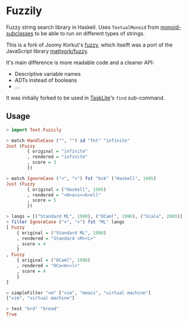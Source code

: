 # Fuzzily

Fuzzy string search library in Haskell.
Uses `TextualMonoid` from
[monoid-subclasses](https://hackage.haskell.org/package/monoid-subclasses)
to be able to run on different types of strings.

This is a fork of Joomy Korkut's [fuzzy](https://github.com/joom/fuzzy),
which itselft was a port of the JavaScript library
[mattyork/fuzzy](https://github.com/mattyork/fuzzy).

It's main difference is more readable code and a cleaner API:

- Descriptive variable names
- ADTs instead of booleans
- …

It was initially forked to be used in [TaskLite](https://tasklite.org/)'s
`find` sub-command.


## Usage

```haskell
> import Text.Fuzzily

> match HandleCase ("", "") id "fnt" "infinite"
Just (Fuzzy
        { original = "infinite"
        , rendered = "infinite"
        , score = 3
        })

> match IgnoreCase ("<", ">") fst "hsk" ("Haskell", 1995)
Just (Fuzzy
        { original = ("Haskell", 1995)
        , rendered = "<H>a<s><k>ell"
        , score = 5
        })

> langs = [("Standard ML", 1990), ("OCaml", 1996), ("Scala", 2003)]
> filter IgnoreCase ("<", ">") fst "ML" langs
[ Fuzzy
    { original = ("Standard ML", 1990)
    , rendered = "Standard <M><L>"
    , score = 4
    }
, Fuzzy
    { original = ("OCaml", 1996)
    , rendered = "OCa<m><l>"
    , score = 4
    }
]

> simpleFilter "vm" ["vim", "emacs", "virtual machine"]
["vim", "virtual machine"]

> test "brd" "bread"
True
```
